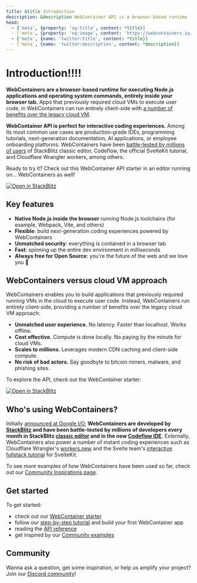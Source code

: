 ```yaml
---
title: &title Introduction
description: &description WebContainer API is a browser-based runtime for executing Node.js applications and operating system commands. It enables you to build applications that previously required a server running.
head:
  - ['meta', {property: 'og:title', content: *title}]
  - ['meta', {property: 'og:image', content: 'https://webcontainers.io/img/og/guide-introduction.png'}]
  - ['meta', {name: 'twitter:title', content: *title}]
  - ['meta', {name: 'twitter:description', content: *description}]
---
```

# Introduction!!!!

**WebContainers are a browser-based runtime for executing Node.js applications and operating system commands, entirely inside your browser tab.** Apps that previously required cloud VMs to execute user code, in WebContainers can run entirely client-side with [a number of benefits over the legacy cloud VM](#webcontainers-versus-cloud-vm-approach).

**WebContainer API is perfect for interactive coding experiences.** Among its most common use cases are production-grade IDEs, programming tutorials, next-generation documentation, AI applications, or employee onboarding platforms. WebContainers have been [battle-tested by millions of users](#who-s-using-webcontainers) of StackBlitz classic editor, Codeflow, the official SvelteKit tutorial, and Cloudflare Wrangler workers, among others.

Ready to try it? Check out this WebContainer API starter in an editor running on... WebContainers as well!

[![Open in StackBlitz](https://developer.stackblitz.com/img/open_in_stackblitz.svg)](https://webcontainer.new)

## Key features

- **Native Node.js inside the browser** running Node.js toolchains (for example, Webpack, Vite, and others)
- **Flexible**: build next-generation coding experiences powered by WebContainers
- **Unmatched security**: everything is contained in a browser tab
- **Fast**: spinning up the entire dev environment in milliseconds
- **Always free for Open Source**: you're the future of the web and we love you 💙

## WebContainers versus cloud VM approach

WebContainers enables you to build applications that previously required running VMs in the cloud to execute user code. Instead, WebContainers run entirely client-side, providing a number of benefits over the legacy cloud VM approach:

- **Unmatched user experience.** No latency. Faster than localhost. Works offline.
- **Cost effective.** Compute is done locally. No paying by the minute for cloud VMs.
- **Scales to millions.** Leverages modern CDN caching and client-side compute.
- **No risk of bad actors.** Say goodbyte to bitcoin miners, malware, and phishing sites.

To explore the API, check out the WebContainer starter:

[![Open in StackBlitz](https://developer.stackblitz.com/img/open_in_stackblitz.svg)](https://webcontainer.new)

## Who's using WebContainers?

Initially [announced at Google I/O](https://blog.stackblitz.com/posts/introducing-webcontainers/), **WebContainers are developed by [StackBlitz](https://stackblitz.com) and have been battle-tested by millions of developers every month in StackBlitz [classic editor](https://node.new) and in the new [Codeflow IDE](https://stackblitz.com/codeflow)**. Externally, WebContainers also power a number of instant coding experiences such as Cloudflare Wrangler's [workers.new](https://blog.cloudflare.com/cloudflare-stackblitz-partnership/#powering-a-better-developer-experience-and-documentation) and the Svelte team's [interactive fullstack tutorial](http://learn.svelte.dev/) for SvelteKit.

To see more examples of how WebContainers have been used so far, check out our [Community Inspirations page](/guides/community-inspirations).

## Get started

To get started:

- check out our [WebContainer starter](https://webcontainer.new)
- follow our [step-by-step tutorial](/tutorial/1-build-your-first-webcontainer-app) and build your first WebContainer app
- reading the [API reference](/api)
- get inspired by our [Community examples](/guides/community-inspirations)

## Community

Wanna ask a question, get some inspiration, or help us amplify your project? Join our [Discord community](https://discord.gg/stackblitz)!